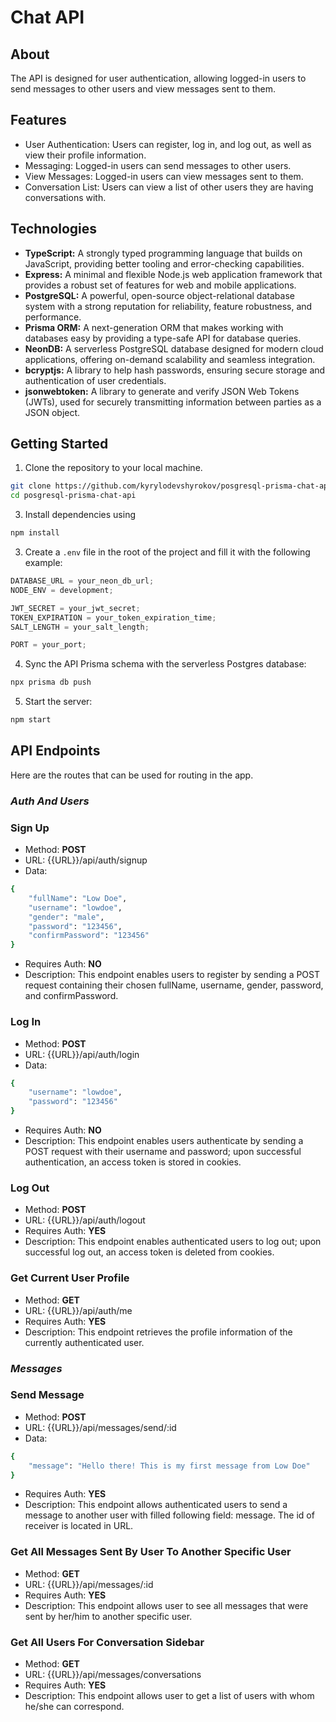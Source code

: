 # Chat API

## About

The API is designed for user authentication, allowing logged-in users to send messages to other users and view messages sent to them.

## Features

- User Authentication: Users can register, log in, and log out, as well as view their profile information.
- Messaging: Logged-in users can send messages to other users.
- View Messages: Logged-in users can view messages sent to them.
- Conversation List: Users can view a list of other users they are having conversations with.

## Technologies

- **TypeScript:** A strongly typed programming language that builds on JavaScript, providing better tooling and error-checking capabilities.
- **Express:** A minimal and flexible Node.js web application framework that provides a robust set of features for web and mobile applications.
- **PostgreSQL:** A powerful, open-source object-relational database system with a strong reputation for reliability, feature robustness, and performance.
- **Prisma ORM:** A next-generation ORM that makes working with databases easy by providing a type-safe API for database queries.
- **NeonDB:** A serverless PostgreSQL database designed for modern cloud applications, offering on-demand scalability and seamless integration.
- **bcryptjs:** A library to help hash passwords, ensuring secure storage and authentication of user credentials.
- **jsonwebtoken:** A library to generate and verify JSON Web Tokens (JWTs), used for securely transmitting information between parties as a JSON object.

## Getting Started

1. Clone the repository to your local machine.

```sh
git clone https://github.com/kyrylodevshyrokov/posgresql-prisma-chat-api.git
cd posgresql-prisma-chat-api
```

3. Install dependencies using

```javascript
npm install
```

3. Create a `.env` file in the root of the project and fill it with the following example:

```javascript
DATABASE_URL = your_neon_db_url;
NODE_ENV = development;

JWT_SECRET = your_jwt_secret;
TOKEN_EXPIRATION = your_token_expiration_time;
SALT_LENGTH = your_salt_length;

PORT = your_port;
```

4. Sync the API Prisma schema with the serverless Postgres database:

```javascript
npx prisma db push
```

5. Start the server:

```javascript
npm start
```

## API Endpoints

Here are the routes that can be used for routing in the app.

### _Auth And Users_

### Sign Up

- Method: **POST**
- URL: {{URL}}/api/auth/signup
- Data:

```bash
{
    "fullName": "Low Doe",
    "username": "lowdoe",
    "gender": "male",
    "password": "123456",
    "confirmPassword": "123456"
}
```

- Requires Auth: **NO**
- Description: This endpoint enables users to register by sending a POST request containing their chosen fullName, username, gender, password, and confirmPassword.

### Log In

- Method: **POST**
- URL: {{URL}}/api/auth/login
- Data:

```bash
{
    "username": "lowdoe",
    "password": "123456"
}
```

- Requires Auth: **NO**
- Description: This endpoint enables users authenticate by sending a POST request with their username and password; upon successful authentication, an access token is stored in cookies.

### Log Out

- Method: **POST**
- URL: {{URL}}/api/auth/logout
- Requires Auth: **YES**
- Description: This endpoint enables authenticated users to log out; upon successful log out, an access token is deleted from cookies.

### Get Current User Profile

- Method: **GET**
- URL: {{URL}}/api/auth/me
- Requires Auth: **YES**
- Description: This endpoint retrieves the profile information of the currently authenticated user.

### _Messages_

### Send Message

- Method: **POST**
- URL: {{URL}}/api/messages/send/:id
- Data:

```bash
{
    "message": "Hello there! This is my first message from Low Doe"
}
```

- Requires Auth: **YES**
- Description: This endpoint allows authenticated users to send a message to another user with filled following field: message. The id of receiver is located in URL.

### Get All Messages Sent By User To Another Specific User

- Method: **GET**
- URL: {{URL}}/api/messages/:id
- Requires Auth: **YES**
- Description: This endpoint allows user to see all messages that were sent by her/him to another specific user.

### Get All Users For Conversation Sidebar

- Method: **GET**
- URL: {{URL}}/api/messages/conversations
- Requires Auth: **YES**
- Description: This endpoint allows user to get a list of users with whom he/she can correspond.
